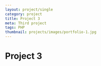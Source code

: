 ```yaml
---
layout: project/single
category: project
title: Project 3
meta: Third project
tags: PHP
thumbnail: projects/images/portfolio-1.jpg
---
```


# Project 3